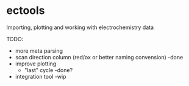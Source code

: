 # ectools
Importing, plotting and working with electrochemistry data

TODO:
* more meta parsing
* scan direction column (red/ox or better naming convension)
    -done
* improve plotting
    * "last" cycle
        -done?
* integration tool
    -wip